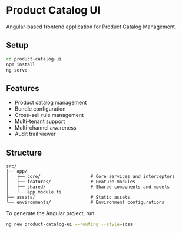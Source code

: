 # Product Catalog UI

Angular-based frontend application for Product Catalog Management.

## Setup

```bash
cd product-catalog-ui
npm install
ng serve
```

## Features

- Product catalog management
- Bundle configuration
- Cross-sell rule management
- Multi-tenant support
- Multi-channel awareness
- Audit trail viewer

## Structure

```
src/
├── app/
│   ├── core/                   # Core services and interceptors
│   ├── features/               # Feature modules
│   ├── shared/                 # Shared components and models
│   └── app.module.ts
├── assets/                     # Static assets
└── environments/               # Environment configurations
```

To generate the Angular project, run:
```bash
ng new product-catalog-ui --routing --style=scss
```